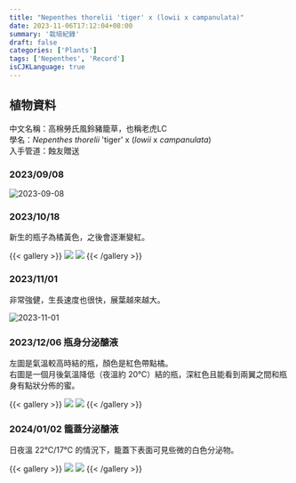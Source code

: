 ```yaml
---
title: "Nepenthes thorelii 'tiger' x (lowii x campanulata)"
date: 2023-11-06T17:12:04+08:00
summary: '栽培紀錄'
draft: false
categories: ['Plants']
tags: ['Nepenthes', 'Record']
isCJKLanguage: true
---
```


## 植物資料

中文名稱：高棉勞氏風鈴豬籠草，也稱老虎LC  
學名：*Nepenthes thorelii* 'tiger' x (*lowii* x *campanulata*)  
入手管道：蝕友贈送  

### 2023/09/08

![2023-09-08](./images/2023-09-08.jpg)

### 2023/10/18

新生的瓶子為橘黃色，之後會逐漸變紅。  

{{< gallery >}}
<img src="./images/2023-10-18(1).jpg" class="grid-w50">
<img src="./images/2023-10-18(2).jpg" class="grid-w50">
{{< /gallery >}}

### 2023/11/01

非常強健，生長速度也很快，展葉越來越大。  

![2023-11-01](./images/2023-11-01.jpg)

### 2023/12/06 瓶身分泌醣液

左圖是氣溫較高時結的瓶，顏色是紅色帶點橘。  
右圖是一個月後氣溫降低（夜溫約 20℃）結的瓶，深紅色且能看到兩翼之間和瓶身有點狀分佈的蜜。  

{{< gallery >}}
  <img src="./images/2023-12-06(1).jpg" class="grid-w50">
  <img src="./images/2023-12-06(2).jpg" class="grid-w50">
{{< /gallery >}}

### 2024/01/02 籠蓋分泌醣液

日夜溫 22℃/17℃ 的情況下，籠蓋下表面可見些微的白色分泌物。  

{{< gallery >}}
  <img src="./images/2024-01-02(1).jpg" class="grid-w50">
  <img src="./images/2024-01-02(2).jpg" class="grid-w50">
{{< /gallery >}}
